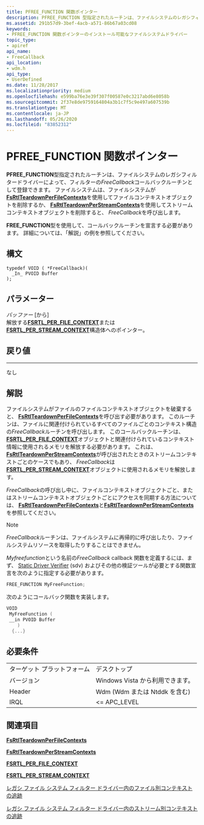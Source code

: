 ```yaml
---
title: PFREE_FUNCTION 関数ポインター
description: PFREE_FUNCTION 型指定されたルーチンは、ファイルシステムのレガシフィルタードライバーによって、フィルターの FreeCallback コールバックルーチンとして登録できます。
ms.assetid: 291b57d9-3bef-4acb-a571-86b67a03cd08
keywords:
- PFREE_FUNCTION 関数ポインターのインストール可能なファイルシステムドライバー
topic_type:
- apiref
api_name:
- FreeCallback
api_location:
- wdm.h
api_type:
- UserDefined
ms.date: 11/28/2017
ms.localizationpriority: medium
ms.openlocfilehash: e599ba76e3e39f307f00587e0c3217abd6e8058b
ms.sourcegitcommit: 2f37e8de9759164804a3b1c7f5c9e497a607539b
ms.translationtype: MT
ms.contentlocale: ja-JP
ms.lasthandoff: 05/26/2020
ms.locfileid: "83852312"
---
```

# <a name="pfree_function-function-pointer"></a>PFREE_FUNCTION 関数ポインター

**PFREE_FUNCTION**型指定されたルーチンは、ファイルシステムのレガシフィルタードライバーによって、フィルターの*FreeCallback*コールバックルーチンとして登録できます。 ファイルシステムは、ファイルシステムが[**FsRtlTeardownPerFileContexts**](https://msdn.microsoft.com/library/windows/hardware/ff547290)を使用してファイルコンテキストオブジェクトを削除するか、 [**FsRtlTeardownPerStreamContexts**](https://msdn.microsoft.com/library/windows/hardware/ff547295)を使用してストリームコンテキストオブジェクトを削除すると、 *FreeCallback*を呼び出します。

**FREE_FUNCTION**型を使用して、コールバックルーチンを宣言する必要があります。 詳細については、「解説」の例を参照してください。

## <a name="syntax"></a>構文

```ManagedCPlusPlus
typedef VOID ( *FreeCallback)(
  _In_ PVOID Buffer
);
```

## <a name="parameters"></a>パラメーター

*バッファー* \[から\]  
解放する[**FSRTL_PER_FILE_CONTEXT**](https://msdn.microsoft.com/library/windows/hardware/ff547352)または[**FSRTL_PER_STREAM_CONTEXT**](https://msdn.microsoft.com/library/windows/hardware/ff547357)構造体へのポインター。

## <a name="return-value"></a>戻り値
------------

なし

## <a name="remarks"></a>解説

ファイルシステムがファイルのファイルコンテキストオブジェクトを破棄すると、 [**FsRtlTeardownPerFileContexts**](https://msdn.microsoft.com/library/windows/hardware/ff547290)を呼び出す必要があります。 このルーチンは、ファイルに関連付けられているすべてのファイルごとのコンテキスト構造の*FreeCallback*ルーチンを呼び出します。 このコールバックルーチンは、 [**FSRTL_PER_FILE_CONTEXT**](https://msdn.microsoft.com/library/windows/hardware/ff547352)オブジェクトと関連付けられているコンテキスト情報に使用されるメモリを解放する必要があります。 これは、 [**FsRtlTeardownPerStreamContexts**](https://msdn.microsoft.com/library/windows/hardware/ff547295)が呼び出されたときのストリームコンテキストごとのケースでもあり、 *FreeCallback*は[**FSRTL_PER_STREAM_CONTEXT**](https://msdn.microsoft.com/library/windows/hardware/ff547357)オブジェクトに使用されるメモリを解放します。

*FreeCallback*の呼び出し中に、ファイルコンテキストオブジェクトごと、またはストリームコンテキストオブジェクトごとにアクセスを同期する方法については、 [**FsRtlTeardownPerFileContexts**](https://msdn.microsoft.com/library/windows/hardware/ff547290)と[**FsRtlTeardownPerStreamContexts**](https://msdn.microsoft.com/library/windows/hardware/ff547295)を参照してください。

> [!NOTE]
> *FreeCallback*ルーチンは、ファイルシステムに再帰的に呼び出したり、ファイルシステムリソースを取得したりすることはできません。

*Myfreefunction*という名前の*FreeCallback* callback 関数を定義するには、まず、 [Static Driver Verifier](https://docs.microsoft.com/windows-hardware/drivers/devtest/static-driver-verifier) (sdv) およびその他の検証ツールが必要とする関数宣言を次のように指定する必要があります。

```cpp
FREE_FUNCTION MyFreeFunction;
```

次のようにコールバック関数を実装します。

```cpp
VOID
 MyFreeFunction (
 __in PVOID Buffer
    )
  {...}
```

## <a name="requirements"></a>必要条件

|   |   |
| - | - |
| ターゲット プラットフォーム | デスクトップ |
| バージョン | Windows Vista から利用できます。 |
| Header | Wdm (Wdm または Ntddk を含む) |
| IRQL | <= APC_LEVEL |

## <a name="see-also"></a>関連項目

[**FsRtlTeardownPerFileContexts**](https://msdn.microsoft.com/library/windows/hardware/ff547290)

[**FsRtlTeardownPerStreamContexts**](https://msdn.microsoft.com/library/windows/hardware/ff547295)

[**FSRTL_PER_FILE_CONTEXT**](https://msdn.microsoft.com/library/windows/hardware/ff547352)

[**FSRTL_PER_STREAM_CONTEXT**](https://msdn.microsoft.com/library/windows/hardware/ff547357)

[レガシ ファイル システム フィルター ドライバー内のファイル別コンテキストの追跡](https://docs.microsoft.com/windows-hardware/drivers/ifs/tracking-per-file-context-in-a-legacy-file-system-filter-driver)

[レガシ ファイル システム フィルター ドライバー内のストリーム別コンテキストの追跡](https://docs.microsoft.com/windows-hardware/drivers/ifs/file-streams--stream-contexts--and-per-stream-contexts
)
